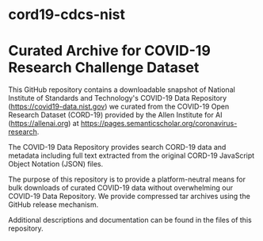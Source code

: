 # cord19-cdcs-nist

Curated Archive for COVID-19 Research Challenge Dataset
=======================================================

This GitHub repository contains a downloadable snapshot of National Institute of Standards and Technology's COVID-19 Data Repository (https://covid19-data.nist.gov) we curated from the COVID-19 Open Research Dataset (CORD-19) provided by the Allen Institute for AI (https://allenai.org) at https://pages.semanticscholar.org/coronavirus-research.

The COVID-19 Data Repository provides search CORD-19 data and metadata including full text extracted from the original CORD-19 JavaScript Object Notation (JSON) files.

The purpose of this repository is to provide a platform-neutral means for bulk downloads of curated COVID-19 data without overwhelming our COVID-19 Data Repository. We provide compressed tar archives using the GitHub release mechanism.

Additional descriptions and documentation can be found in the files of this repository.
